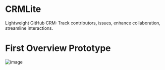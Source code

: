 # CRMLite
 Lightweight GitHub CRM: Track contributors, issues, enhance collaboration, streamline interactions.

# First Overview Prototype
![image](https://github.com/Otherwa/CRMLite/assets/67428572/4999430f-835e-47af-8c0e-657f45b7eb56)


